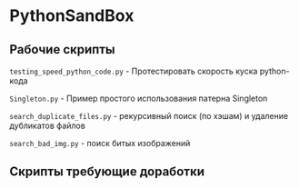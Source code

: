 # PythonSandBox

Рабочие скрипты
---------------
`testing_speed_python_code.py` - Протестировать скорость куска python-кода

`Singleton.py` - Пример простого использования патерна Singleton

`search_duplicate_files.py` - рекурсивный поиск (по хэшам) и удаление дубликатов файлов

`search_bad_img.py` - поиск битых изображений


Скрипты требующие доработки
---------------------------


